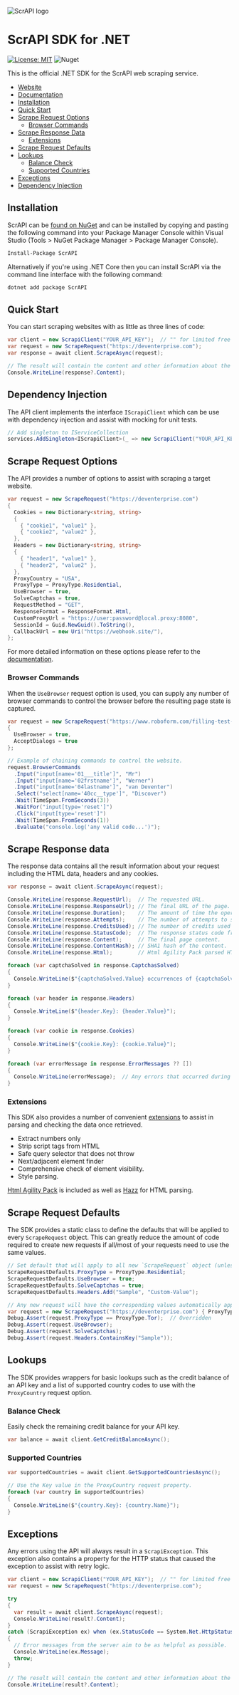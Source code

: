 ![ScrAPI logo](https://raw.githubusercontent.com/DevEnterpriseSoftware/scrapi-sdk-dotnet/master/icon_small.png)
	
# ScrAPI SDK for .NET

[![License: MIT](https://img.shields.io/badge/license-MIT-blue.svg)](https://opensource.org/licenses/MIT)
![Nuget](https://img.shields.io/nuget/dt/ScrAPI)

This is the official .NET SDK for the ScrAPI web scraping service.
- [Website](https://scrapi.tech)
- [Documentation](https://scrapi.tech/docs)
- [Installation](#installation)
- [Quick Start](#quick-start)
- [Scrape Request Options](#scrape-request-options)
    - [Browser Commands](#browser-commands)
- [Scrape Response Data](#scrape-response-data)
    - [Extensions](#extensions)
- [Scrape Request Defaults](#scrape-request-defaults)
- [Lookups](#lookups)
    - [Balance Check](#balance-check)
    - [Supported Countries](#supported-countries)
- [Exceptions](#exceptions)
- [Dependency Injection](#dependency-injection)

## Installation

ScrAPI can be [found on NuGet](https://www.nuget.org/packages/ScrAPI) and can be installed by copying and pasting the following command into your Package Manager Console within Visual Studio (Tools > NuGet Package Manager > Package Manager Console).

```sh
Install-Package ScrAPI
```

Alternatively if you're using .NET Core then you can install ScrAPI via the command line interface with the following command:

```sh
dotnet add package ScrAPI
```

## Quick Start

You can start scraping websites with as little as three lines of code:

```csharp
var client = new ScrapiClient("YOUR_API_KEY");  // "" for limited free mode.
var request = new ScrapeRequest("https://deventerprise.com");
var response = await client.ScrapeAsync(request);

// The result will contain the content and other information about the operation.
Console.WriteLine(response?.Content);
```

## Dependency Injection

The API client implements the interface `IScrapiClient` which can be use with dependency injection and assist with mocking for unit tests.

```csharp
// Add singleton to IServiceCollection
services.AddSingleton<IScrapiClient>(_ => new ScrapiClient("YOUR_API_KEY"));
```

## Scrape Request Options

The API provides a number of options to assist with scraping a target website.

```csharp
var request = new ScrapeRequest("https://deventerprise.com")
{
  Cookies = new Dictionary<string, string>
  {
    { "cookie1", "value1" },
    { "cookie2", "value2" },
  },
  Headers = new Dictionary<string, string>
  {
    { "header1", "value1" },
    { "header2", "value2" },
  },
  ProxyCountry = "USA",
  ProxyType = ProxyType.Residential,
  UseBrowser = true,
  SolveCaptchas = true,
  RequestMethod = "GET",
  ResponseFormat = ResponseFormat.Html,
  CustomProxyUrl = "https://user:password@local.proxy:8080",
  SessionId = Guid.NewGuid().ToString(),
  CallbackUrl = new Uri("https://webhook.site/"),
};
```

For more detailed information on these options please refer to the [documentation](https://scrapi.tech/docs/api_details/v1_scrape).

### Browser Commands

When the `UseBrowser` request option is used, you can supply any number of browser commands to control the browser before the resulting page state is captured.

```csharp
var request = new ScrapeRequest("https://www.roboform.com/filling-test-all-fields")
{
  UseBrowser = true,
  AcceptDialogs = true
};

// Example of chaining commands to control the website.
request.BrowserCommands
  .Input("input[name='01___title']", "Mr")
  .Input("input[name='02frstname']", "Werner")
  .Input("input[name='04lastname']", "van Deventer")
  .Select("select[name='40cc__type']", "Discover")
  .Wait(TimeSpan.FromSeconds(3))
  .WaitFor("input[type='reset']")
  .Click("input[type='reset']")
  .Wait(TimeSpan.FromSeconds(1))
  .Evaluate("console.log('any valid code...')");
```

## Scrape Response data

The response data contains all the result information about your request including the HTML data, headers and any cookies.

```csharp
var response = await client.ScrapeAsync(request);

Console.WriteLine(response.RequestUrl);  // The requested URL.
Console.WriteLine(response.ResponseUrl); // The final URL of the page.
Console.WriteLine(response.Duration);    // The amount of time the operation took.
Console.WriteLine(response.Attempts);    // The number of attempts to scrape the page.
Console.WriteLine(response.CreditsUsed); // The number of credits used for this request.
Console.WriteLine(response.StatusCode);  // The response status code from the request.
Console.WriteLine(response.Content);     // The final page content.
Console.WriteLine(response.ContentHash); // SHA1 hash of the content.
Console.WriteLine(response.Html);        // Html Agility Pack parsed HTML content.

foreach (var captchaSolved in response.CaptchasSolved)
{
  Console.WriteLine($"{captchaSolved.Value} occurrences of {captchaSolved.Key} solved");
}

foreach (var header in response.Headers)
{
  Console.WriteLine($"{header.Key}: {header.Value}");
}

foreach (var cookie in response.Cookies)
{
  Console.WriteLine($"{cookie.Key}: {cookie.Value}");
}

foreach (var errorMessage in response.ErrorMessages ?? [])
{
  Console.WriteLine(errorMessage);  // Any errors that occurred during the request.
}
```

### Extensions

This SDK also provides a number of convenient [extensions](https://github.com/DevEnterpriseSoftware/scrapi-sdk-dotnet/blob/master/Extensions/ScrapiExtensions.cs) to assist in parsing and checking the data once retrieved.

- Extract numbers only
- Strip script tags from HTML
- Safe query selector that does not throw
- Next/adjacent element finder
- Comprehensive check of element visibility.
- Style parsing.

[Html Agility Pack](https://github.com/zzzprojects/html-agility-pack) is included as well as [Hazz](https://github.com/atifaziz/Hazz) for HTML parsing.

## Scrape Request Defaults

The SDK provides a static class to define the defaults that will be applied to every `ScrapeRequest` object.
This can greatly reduce the amount of code required to create new requests if all/most of your requests need to use the same values.

```csharp
// Set default that will apply to all new `ScrapeRequest` object (unless overridden).
ScrapeRequestDefaults.ProxyType = ProxyType.Residential;
ScrapeRequestDefaults.UseBrowser = true;
ScrapeRequestDefaults.SolveCaptchas = true;
ScrapeRequestDefaults.Headers.Add("Sample", "Custom-Value");

// Any new request will have the corresponding values automatically applied.
var request = new ScrapeRequest("https://deventerprise.com") { ProxyType = ProxyType.Tor };
Debug.Assert(request.ProxyType == ProxyType.Tor);  // Overridden
Debug.Assert(request.UseBrowser);
Debug.Assert(request.SolveCaptchas);
Debug.Assert(request.Headers.ContainsKey("Sample"));
```

## Lookups

The SDK provides wrappers for basic lookups such as the credit balance of an API key and a list of supported country codes to use with the `ProxyCountry` request option.

### Balance Check

Easily check the remaining credit balance for your API key.

```csharp
var balance = await client.GetCreditBalanceAsync();
```

### Supported Countries

```csharp
var supportedCountries = await client.GetSupportedCountriesAsync();

// Use the Key value in the ProxyCountry request property.
foreach (var country in supportedCountries)
{
  Console.WriteLine($"{country.Key}: {country.Name}");
}
```

## Exceptions

Any errors using the API will always result in a `ScrapiException`.
This exception also contains a property for the HTTP status that caused the exception to assist with retry logic.

```csharp
var client = new ScrapiClient("YOUR_API_KEY");  // "" for limited free mode.
var request = new ScrapeRequest("https://deventerprise.com");

try
{
  var result = await client.ScrapeAsync(request);
  Console.WriteLine(result?.Content);
}
catch (ScrapiException ex) when (ex.StatusCode == System.Net.HttpStatusCode.InternalServerError)
{
  // Error messages from the server aim to be as helpful as possible.
  Console.WriteLine(ex.Message);
  throw;
}

// The result will contain the content and other information about the operation.
Console.WriteLine(result?.Content);
```

